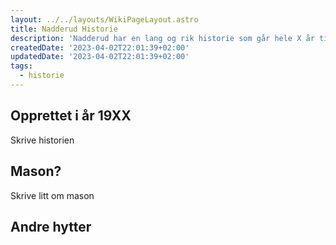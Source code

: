```yaml
---
layout: ../../layouts/WikiPageLayout.astro
title: Nadderud Historie
description: 'Nadderud har en lang og rik historie som går hele X år tilbake i tid! '
createdDate: '2023-04-02T22:01:39+02:00'
updatedDate: '2023-04-02T22:01:39+02:00'
tags:
  - historie
---
```

## Opprettet i år 19XX 
Skrive historien

## Mason?
Skrive litt om mason

## Andre hytter
